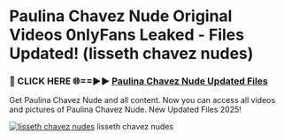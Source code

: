 # Paulina Chavez Nude Original Videos 0nlyFans Leaked - Files Updated! (lisseth chavez nudes)

<h3>🔴 CLICK HERE 🌐==►► <a href="https://tinyurl.com/2p9ay9w9" rel="nofollow">Paulina Chavez Nude Updated Files</a></h3>

Get Paulina Chavez Nude and all content. Now you can access all videos and pictures of Paulina Chavez Nude. New Updated Files 2025!

[![lisseth chavez nudes](https://i.imgur.com/KQgVmj3.gif)](https://tinyurl.com/2p9ay9w9)
lisseth chavez nudes
